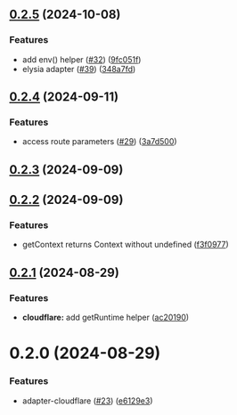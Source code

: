 ## [0.2.5](https://github.com/magne4000/universal-handler/compare/@universal-middleware/cloudflare@0.2.4...@universal-middleware/cloudflare@0.2.5) (2024-10-08)


### Features

* add env() helper ([#32](https://github.com/magne4000/universal-handler/issues/32)) ([9fc051f](https://github.com/magne4000/universal-handler/commit/9fc051f6423aac20a5a3c676893c88f9813a3069))
* elysia adapter ([#39](https://github.com/magne4000/universal-handler/issues/39)) ([348a7fd](https://github.com/magne4000/universal-handler/commit/348a7fd8cb832aecd24f955d24ee076abf069bd7))



## [0.2.4](https://github.com/magne4000/universal-handler/compare/@universal-middleware/cloudflare@0.2.3...@universal-middleware/cloudflare@0.2.4) (2024-09-11)


### Features

* access route parameters ([#29](https://github.com/magne4000/universal-handler/issues/29)) ([3a7d500](https://github.com/magne4000/universal-handler/commit/3a7d500abe579f1d2387de038a7a437091be9e0d))



## [0.2.3](https://github.com/magne4000/universal-handler/compare/@universal-middleware/cloudflare@0.2.2...@universal-middleware/cloudflare@0.2.3) (2024-09-09)



## [0.2.2](https://github.com/magne4000/universal-handler/compare/@universal-middleware/cloudflare@0.2.1...@universal-middleware/cloudflare@0.2.2) (2024-09-09)


### Features

* getContext returns Context without undefined ([f3f0977](https://github.com/magne4000/universal-handler/commit/f3f0977781da43131ad6b60bc63a25d913d8758c))



## [0.2.1](https://github.com/magne4000/universal-handler/compare/@universal-middleware/cloudflare@0.2.0...@universal-middleware/cloudflare@0.2.1) (2024-08-29)


### Features

* **cloudflare:** add getRuntime helper ([ac20190](https://github.com/magne4000/universal-handler/commit/ac20190583b41a80573bf9b7b7f13495b8de8462))



# 0.2.0 (2024-08-29)


### Features

* adapter-cloudflare ([#23](https://github.com/magne4000/universal-handler/issues/23)) ([e6129e3](https://github.com/magne4000/universal-handler/commit/e6129e35bce87af34d45ed361140fb69ed822ffa))



